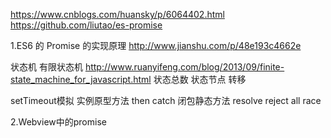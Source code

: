 https://www.cnblogs.com/huansky/p/6064402.html
https://github.com/liutao/es-promise


1.ES6 的 Promise 的实现原理
http://www.jianshu.com/p/48e193c4662e

状态机
有限状态机 http://www.ruanyifeng.com/blog/2013/09/finite-state_machine_for_javascript.html
状态总数 状态节点 转移

setTimeout模拟
实例原型方法 then catch
闭包静态方法 resolve reject all race


2.Webview中的promise